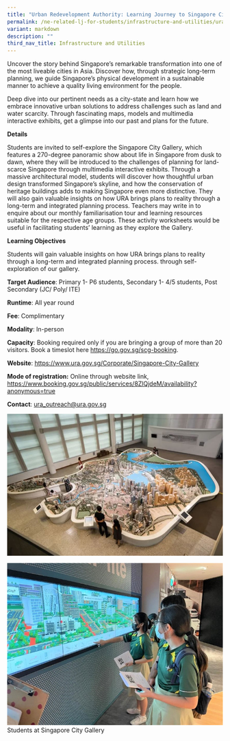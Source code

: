 ```yaml
---
title: "Urban Redevelopment Authority: Learning Journey to Singapore City Gallery"
permalink: /ne-related-lj-for-students/infrastructure-and-utilities/ura-lj-to-spore-city-gallery/
variant: markdown
description: ""
third_nav_title: Infrastructure and Utilities
---
```

Uncover the story behind Singapore’s remarkable transformation into one of the most liveable cities in Asia. Discover how, through strategic long-term planning, we guide Singapore’s physical development in a sustainable manner to achieve a quality living environment for the people.

Deep dive into our pertinent needs as a city-state and learn how we embrace innovative urban solutions to address challenges such as land and water scarcity. Through fascinating maps, models and multimedia interactive exhibits, get a glimpse into our past and plans for the future.

**Details**

Students are invited to self-explore the Singapore City Gallery, which features a 270-degree panoramic show about life in Singapore from dusk to dawn, where they will be introduced to the challenges of planning for land-scarce Singapore through multimedia interactive exhibits. Through a massive architectural model, students will discover how thoughtful urban design transformed Singapore’s skyline, and how the conservation of heritage buildings adds to making Singapore even more distinctive.   They will also gain valuable insights on how URA brings plans to reality through a long-term and integrated planning process. Teachers may write in to enquire about our monthly familiarisation tour and learning resources suitable for the respective age groups. These activity worksheets would be useful in facilitating students’ learning as they explore the Gallery.

**Learning Objectives**

Students will gain valuable insights on how URA brings plans to reality through a long-term and integrated planning process. through self-exploration of our gallery.

**Target Audience**: Primary 1- P6 students, Secondary 1- 4/5 students, Post Secondary (JC/ Poly/ ITE)

**Runtime**: All year round

**Fee**: Complimentary

**Modality**: In-person

**Capacity**: Booking required only if you are bringing a group of more than 20 visitors. Book a timeslot here https://go.gov.sg/scg-booking.

**Website**: https://www.ura.gov.sg/Corporate/Singapore-City-Gallery

**Mode of registration:** Online through website link, https://www.booking.gov.sg/public/services/8ZlQjdeM/availability?anonymous=true

**Contact**: ura_outreach@ura.gov.sg

![](/images/learning%20journey%20.JPG)

![](/images/student%20worksheet.jpg)
Students at Singapore City Gallery